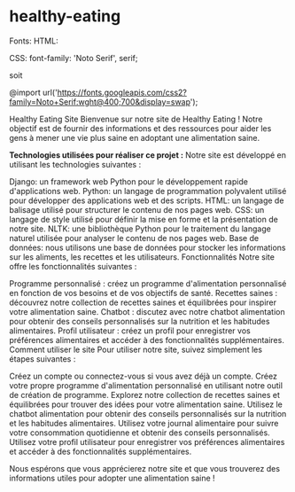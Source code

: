  # healthy-eating

 Fonts: 
HTML:
<link rel="preconnect" href="https://fonts.googleapis.com">
<link rel="preconnect" href="https://fonts.gstatic.com" crossorigin>
<link href="https://fonts.googleapis.com/css2?family=Noto+Serif:wght@400;700&display=swap" rel="stylesheet">

CSS:
font-family: 'Noto Serif', serif;

soit


  @import url('https://fonts.googleapis.com/css2?family=Noto+Serif:wght@400;700&display=swap');


Healthy Eating Site
Bienvenue sur notre site de Healthy Eating ! Notre objectif est de fournir des informations et des ressources pour aider les gens à mener une vie plus saine en adoptant une alimentation saine.

<b>Technologies utilisées pour réaliser ce projet :</b>
Notre site est développé en utilisant les technologies suivantes :

Django: un framework web Python pour le développement rapide d'applications web.
Python: un langage de programmation polyvalent utilisé pour développer des applications web et des scripts.
HTML: un langage de balisage utilisé pour structurer le contenu de nos pages web.
CSS: un langage de style utilisé pour définir la mise en forme et la présentation de notre site.
NLTK: une bibliothèque Python pour le traitement du langage naturel utilisée pour analyser le contenu de nos pages web.
Base de données: nous utilisons une base de données pour stocker les informations sur les aliments, les recettes et les utilisateurs.
Fonctionnalités
Notre site offre les fonctionnalités suivantes :

Programme personnalisé : créez un programme d'alimentation personnalisé en fonction de vos besoins et de vos objectifs de santé.
Recettes saines : découvrez notre collection de recettes saines et équilibrées pour inspirer votre alimentation saine.
Chatbot : discutez avec notre chatbot alimentation pour obtenir des conseils personnalisés sur la nutrition et les habitudes alimentaires.
Profil utilisateur : créez un profil pour enregistrer vos préférences alimentaires et accéder à des fonctionnalités supplémentaires.
Comment utiliser le site
Pour utiliser notre site, suivez simplement les étapes suivantes :

Créez un compte ou connectez-vous si vous avez déjà un compte.
Créez votre propre programme d'alimentation personnalisé en utilisant notre outil de création de programme.
Explorez notre collection de recettes saines et équilibrées pour trouver des idées pour votre alimentation saine.
Utilisez le chatbot alimentation pour obtenir des conseils personnalisés sur la nutrition et les habitudes alimentaires.
Utilisez votre journal alimentaire pour suivre votre consommation quotidienne et obtenir des conseils personnalisés.
Utilisez votre profil utilisateur pour enregistrer vos préférences alimentaires et accéder à des fonctionnalités supplémentaires.

Nous espérons que vous apprécierez notre site et que vous trouverez des informations utiles pour adopter une alimentation saine !
